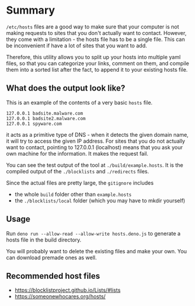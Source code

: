 # Summary

`/etc/hosts` files are a good way to make sure that your computer is not making
requests to sites that you don't actually want to contact. However, they come
with a limitation - the hosts file has to be a single file. This can be
inconvenient if have a lot of sites that you want to add.

Therefore, this utility allows you to split up your hosts into multiple yaml
files, so that you can categorize your links, comment on them, and compile them
into a sorted list after the fact, to append it to your existing hosts file.

## What does the output look like?

This is an example of the contents of a very basic `hosts` file.

```hosts
127.0.0.1 badsite.malware.com
127.0.0.1 badsite2.malware.com
127.0.0.1 spyware.com
```

it acts as a primitive type of DNS - when it detects the given domain name, it
will try to access the given IP address. For sites that you do not actually want
to contact, pointing to 127.0.0.1 (localhost) means that you ask your own
machine for the information. It makes the request fail.

You can see the test output of the tool at `./build/example.hosts`. It is the compiled
output of the `./blocklists` and `./redirects` files.

Since the actual files are pretty large, the `gitignore` includes 

- the whole `build` folder other than `example.hosts` 
- the `./blocklists/local` folder (which you may have to mkdir yourself)

## Usage

Run `deno run --allow-read --allow-write hosts.deno.js` to generate a hosts file
in the build directory.

You will probably want to delete the existing files and make your own. You can
download premade ones as well.

## Recommended host files

- https://blocklistproject.github.io/Lists/#lists
- https://someonewhocares.org/hosts/
